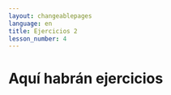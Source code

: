 ```yaml
---
layout: changeablepages
language: en
title: Ejercicios 2
lesson_number: 4
---
```


# Aquí habrán ejercicios


